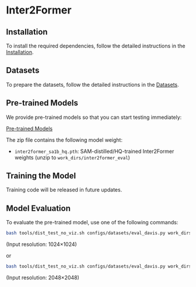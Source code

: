# Inter2Former
## Installation

To install the required dependencies, follow the detailed instructions in the [Installation](./INSTALL.md).

## Datasets

To prepare the datasets, follow the detailed instructions in the [Datasets](./DATASETS.md).

## Pre-trained Models

We provide pre-trained models so that you can start testing immediately:

[Pre-trained Models](https://mega.nz/file/Z7lxRAya#B0xOGs97dI4Qi_QRI2-3qLghmvKUQKm-4RF_UIbg54U)

The zip file contains the following model weight:
- `inter2former_sa1b_hq.pth`: SAM-distilled/HQ-trained Inter2Former weights (unzip to `work_dirs/inter2former_eval`)


## Training the Model

Training code will be released in future updates.

## Model Evaluation

To evaluate the pre-trained model, use one of the following commands:

```bash
bash tools/dist_test_no_viz.sh configs/datasets/eval_davis.py work_dirs/inter2former_eval/inter2former_sa1b_hq.pth 4 -c configs/eval_custom/ts1024.py
```
(Input resolution: 1024×1024)

or

```bash
bash tools/dist_test_no_viz.sh configs/datasets/eval_davis.py work_dirs/inter2former_eval/inter2former_sa1b_hq.pth 4 -c configs/eval_custom/ts2048.py
```
(Input resolution: 2048×2048)
